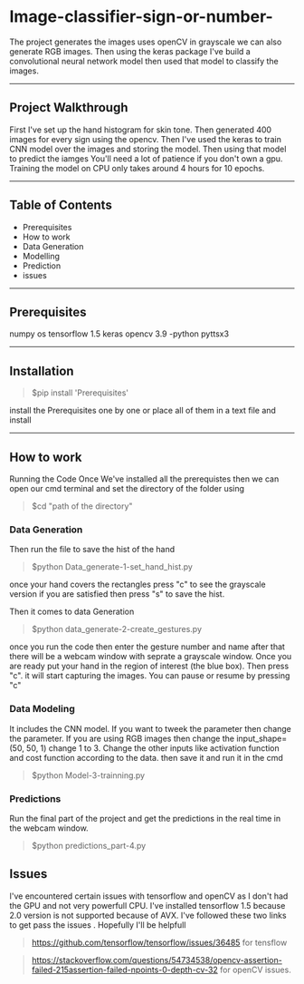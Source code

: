 # Image-classifier-sign-or-number-
The project generates the images uses openCV in grayscale we can also generate RGB images. Then using the keras package I've build a convolutional neural network model then used that model to classify the images.

---
## Project Walkthrough 
First I've set up the hand histogram for skin tone. Then generated 400 images for every sign using the opencv. Then I've used the keras to train CNN model over the images and storing the model. Then using that model to predict the iamges
You'll need a lot of patience if you don't own a gpu. Training the model on CPU only takes around 4 hours for 10 epochs.

---

## Table of Contents
- Prerequisites
- How to work 
- Data Generation
- Modelling
- Prediction
- issues

---

## Prerequisites

numpy
os
tensorflow 1.5
keras
opencv 3.9 -python
pyttsx3

---
## Installation 

> $pip install 'Prerequisites'

install the Prerequisites one by one or place all of them in a text file and install

---
## How to work
Running the Code
Once We've installed all the prerequistes then we can open our cmd terminal and set the directory of the folder using 
 
 > $cd "path of the directory"
 
 ### Data Generation
 Then run the file to save the hist of the hand 
 
 > $python Data_generate-1-set_hand_hist.py
 
 once your hand covers the rectangles press "c" to see the grayscale version if you are satisfied then press "s" to save the hist.
 
 Then it comes to data Generation 
 
 > $python data_generate-2-create_gestures.py
 
 once you run the code then enter the gesture number and name after that there will be a webcam window with seprate a grayscale window. Once you are ready put your hand in the region of interest (the blue box). Then press "c". it will start capturing the images. You can pause or resume by pressing "c"
 
 ### Data Modeling
 
 It includes the CNN model. If you want to tweek the parameter then change the parameter. If you are using RGB images then change the input_shape=(50, 50, 1) change 1 to 3. Change the other inputs like activation function and cost function according to the data. then save it and run it in the cmd
 
 > $python Model-3-trainning.py
 
 ### Predictions 
 Run the final part of the project and get the predictions in the real time in the webcam window.
  
  >$python predictions_part-4.py
  
  ## Issues
  I've encountered certain issues with tensorflow and openCV as I don't had the GPU and not very powerfull CPU. I've installed tensorflow 1.5 because 2.0 version is not supported because of AVX. 
  I've followed these two links to get pass the issues . Hopefully I'll be helpfull
  >https://github.com/tensorflow/tensorflow/issues/36485  for tensflow 
  
  >https://stackoverflow.com/questions/54734538/opencv-assertion-failed-215assertion-failed-npoints-0-depth-cv-32 for openCV issues.
